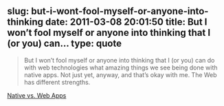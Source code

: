 slug: but-i-wont-fool-myself-or-anyone-into-thinking
date: 2011-03-08 20:01:50
title: But I won’t fool myself or anyone into thinking that I (or you) can...
type: quote
---

> But I won’t fool myself or anyone into thinking that I (or you) can do with web technologies what amazing things we see being done with native apps. Not just yet, anyway, and that’s okay with me. The Web has different strengths.

[Native vs. Web Apps](http://farukat.es/journal/2011/03/537-native-vs-web-apps)

